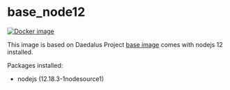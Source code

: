 # base_node12

[![Docker image](https://img.shields.io/badge/docker-latest-blue.svg)](https://hub.docker.com/r/daedalusproject/base_node8)

This image is based on Daedalus Project [base image](/base) comes with nodejs 12 installed.

Packages installed:

 * nodejs (12.18.3-1nodesource1)
